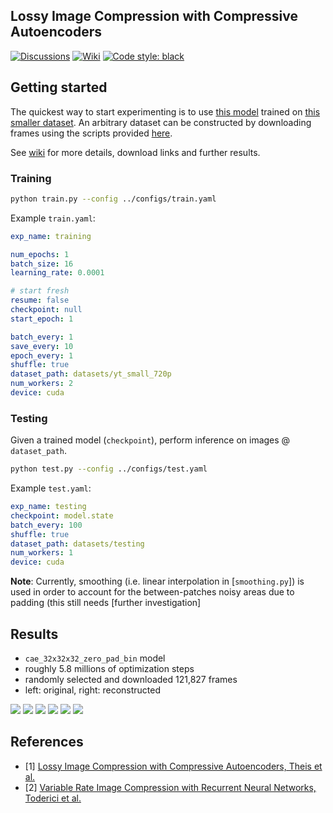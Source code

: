 ## Lossy Image Compression with Compressive Autoencoders

[![Discussions](https://img.shields.io/badge/discussions-welcome-brightgreen)](https://github.com/alexandru-dinu/cae/discussions)
[![Wiki](https://img.shields.io/badge/docs-wiki-white)](https://github.com/alexandru-dinu/cae/wiki)
[![Code style: black](https://img.shields.io/badge/code%20style-black-000000.svg)](https://github.com/psf/black)

## Getting started

The quickest way to start experimenting is to use [this model](https://drive.google.com/open?id=1SSek44svPAZClmOg8xX-DLDUxQdnK22A) trained on [this smaller dataset](https://drive.google.com/open?id=1wbwkpz38stSFMwgEKhoDCQCMiLLFVC4T). An arbitrary dataset can be constructed by downloading frames using the scripts provided [here](https://github.com/gsssrao/youtube-8m-videos-frames).

See [wiki](https://github.com/alexandru-dinu/cae/wiki) for more details, download links and further results.

### Training
```bash
python train.py --config ../configs/train.yaml
```

Example `train.yaml`:
```yaml
exp_name: training

num_epochs: 1
batch_size: 16
learning_rate: 0.0001

# start fresh
resume: false
checkpoint: null
start_epoch: 1

batch_every: 1
save_every: 10
epoch_every: 1
shuffle: true
dataset_path: datasets/yt_small_720p
num_workers: 2
device: cuda
```

### Testing
Given a trained model (`checkpoint`), perform inference on images @ `dataset_path`.

```bash
python test.py --config ../configs/test.yaml
```

Example `test.yaml`:
```yaml
exp_name: testing
checkpoint: model.state
batch_every: 100
shuffle: true
dataset_path: datasets/testing
num_workers: 1
device: cuda
```

**Note**: Currently, smoothing (i.e. linear interpolation in [`smoothing.py`]) is used in order to account for the between-patches noisy areas due to padding (this still needs [further investigation]

## Results

- `cae_32x32x32_zero_pad_bin` model
- roughly 5.8 millions of optimization steps
- randomly selected and downloaded 121,827 frames
- left: original, right: reconstructed

![](https://i.imgur.com/RM7xJ6W.png)
![](https://i.imgur.com/GWDbay4.png)
![](https://i.imgur.com/KNi7fkh.jpg)
![](https://i.imgur.com/LDSoBKb.jpg)
![](https://i.imgur.com/cBJbLKg.jpg)
![](https://i.imgur.com/ARbPB86.jpg)

## References

- [1] [Lossy Image Compression with Compressive Autoencoders, Theis et al.](https://arxiv.org/abs/1703.00395)
- [2] [Variable Rate Image Compression with Recurrent Neural Networks, Toderici et al.](http://arxiv.org/abs/1511.06085)

